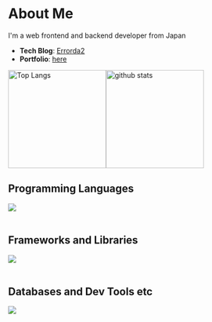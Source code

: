 # About Me
I'm a web frontend and backend developer from Japan

- **Tech Blog**: [Errorda2](https://errorda2.vercel.app/)
- **Portfolio**: [here](https://github.com/nachi739/Errorda2)

<div style="display: flex; justify-content: space-between; align-items: center;">
  <img alt="Top Langs" style="flex: 1; height: 200px;" src="https://github-readme-stats.vercel.app/api/top-langs/?username=nachi739&langs_count=8&layout=compact&count_private=true&show_icons=true&theme=dount" />         
  <img alt="github stats" style="flex: 2; height: 200px" src="https://github-readme-stats.vercel.app/api?username=nachi739&count_private=true&show_icons=true&show_icons=true&theme=compact" />
</div>

## Programming Languages

<img src="https://skillicons.dev/icons?i=js,typescript,java,php,ruby,py,html,css,bash" /> <br /><br />

## Frameworks and Libraries

<img src="https://skillicons.dev/icons?i=react,next,nodejs,spring,laravel,rails,tailwind,bootstrap" /> <br /><br />

## Databases and Dev Tools etc

<img src="https://skillicons.dev/icons?i=mysql,postgresql,git,github,docker,vscode,vim,linux,aws,vercel,vite,gradle,nginx,yarn,notion" /> <br /><br />
